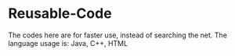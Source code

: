 # Reusable-Code

The codes here are for faster use, instead of searching the net.
The language usage is: Java, C++, HTML
